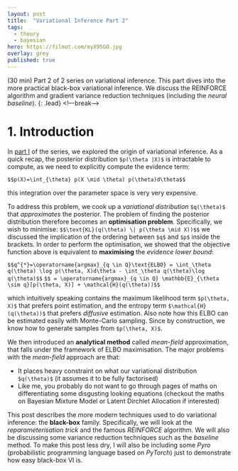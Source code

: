 ```yaml
---
layout: post
title:  "Variational Inference Part 2"
tags:
  - theory
  - bayesian
hero: https://filmot.com/myX95GO.jpg
overlay: grey
published: true
---
```

(30 min) Part 2 of 2 series on variational inference. This part dives into the more practical black-box variational inference. We discuss the REINFORCE algorithm and gradient variance reduction techniques (including the *neural baseline*).
{: .lead}
<!–-break-–>

# 1. Introduction

In [part I](http://tlublog.com/posts/vi1) of the series, we explored the origin of variational inference. As a quick recap, the posterior distribution `$p(\theta |X)$` is intractable to compute, as we need to explicitly compute the evidence term:

`$$p(X)=\int_{\theta} p(X \mid \theta) p(\theta)d\theta$$`

this integration over the parameter space is very very expensive.

To address this problem, we cook up a *variational distribution* `$q(\theta)$` that *approximates* the posterior. The problem of finding the posterior distribution therefore becomes an **optimisation problem**. Specifically, we wish to minimise:
`$$\text{KL}(q(\theta) \| p(\theta \mid X))$$`
we discussed the implication of the ordering between `$q$` and `$p$` inside the brackets. In order to perform the optimisation, we showed that the objective function above is equivalent to **maximising** the *evidence lower bound*:

`$$q^{*}=\operatorname{argmax}_{q \in Q}\text{ELBO} = \int_\theta q(\theta) \log p(\theta, X)d\theta - \int_\theta q(\theta)\log q(\theta)$$`
`$$ = \operatorname{argmax}_{q \in Q} \mathbb{E}_{\theta \sim q}[p(\theta, X)] + \mathcal{H}(q(\theta))$$`

which intuitively speaking contains the maximum likelihood term `$p(\theta, X)$` that prefers point estimation, and the entropy term `$\mathcal{H}(q(\theta))$` that prefers *diffusive* estimation. Also note how this ELBO can be estimated easily with Monte-Carlo sampling. Since by construction, we know how to generate samples from `$p(\theta, X)$`.

We then introduced an **analytical method** called *mean-field* approximation, that falls under the framework of ELBO maximisation. The major problems with the *mean-field* approach are that:

- It places heavy constraint on what our variational distribution `$q(\theta)$` (it assumes it to be fully factorised)
- Like me, you probably do not want to go through pages of maths on differentiating some disgusting looking equations (checkout the maths on Bayesian Mixture Model or Latent Dirchlet Allocation if interested)

This post describes the more modern techniques used to do variational inference: the **black-box** family. Specifically, we will look at the *reparameterisation trick* and the famous *REINFORCE* algorithm. We will also be discussing some variance reduction techniques such as the *baseline* method. To make this post less dry, I will also be including some *Pyro* (probabilistic programming language based on *PyTorch*) just to demonstrate how easy black-box VI is.
